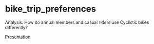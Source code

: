 # bike_trip_preferences
Analysis: How do annual members and casual riders use Cyclistic bikes differently?

[Presentation](https://nila2991.github.io/bike_trip_preferences/)
